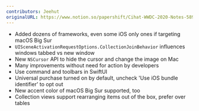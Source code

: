 ```yaml
---
contributors: Jeehut
originalURL: https://www.notion.so/papershift/Cihat-WWDC-2020-Notes-5891eff2d250446f914110f8f008925d
---
```


- Added dozens of frameworks, even some iOS only ones if targeting macOS Big Sur
- `UISceneActivationRequestOptions.CollectionJoinBehavior` influences windows tabbed vs new window
- New `NSCursor` API to hide the cursor and change the image on Mac
- Many improvements without need for action by developers
- Use command and toolbars in SwiftUI
- Universal purchase turned on by default, uncheck 'Use iOS bundle identifier' to opt out
- New accent color of macOS Big Sur supported, too
- Collection views support rearranging items out of the box, prefer over tables
